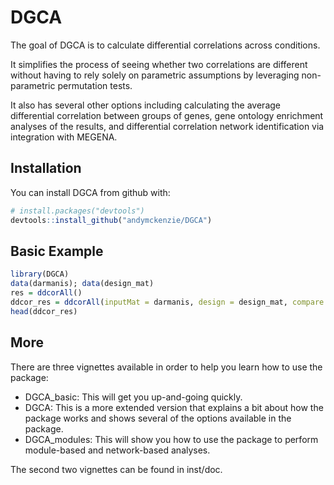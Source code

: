 # DGCA

The goal of DGCA is to calculate differential correlations across conditions.

It simplifies the process of seeing whether two correlations are different without having to rely solely on parametric assumptions by leveraging non-parametric permutation tests.

It also has several other options including calculating the average differential correlation between groups of genes, gene ontology enrichment analyses of the results, and differential correlation network identification via integration with MEGENA.  

## Installation

You can install DGCA from github with:

```R
# install.packages("devtools")
devtools::install_github("andymckenzie/DGCA")
```

## Basic Example

```R
library(DGCA)
data(darmanis); data(design_mat)
res = ddcorAll()
ddcor_res = ddcorAll(inputMat = darmanis, design = design_mat, compare = c("oligodendrocyte", "neuron"))
head(ddcor_res)
```

## More

There are three vignettes available in order to help you learn how to use the package:

- DGCA_basic: This will get you up-and-going quickly.
- DGCA: This is a more extended version that explains a bit about how the package works and shows several of the options available in the package.
- DGCA_modules: This will show you how to use the package to perform module-based and network-based analyses.

The second two vignettes can be found in inst/doc.
